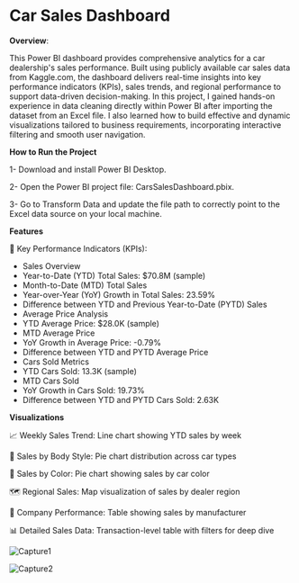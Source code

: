 # Car Sales Dashboard
**Overview**:

This Power BI dashboard provides comprehensive analytics for a car dealership's sales performance. Built using publicly available car sales data from Kaggle.com, the dashboard delivers real-time insights into key performance indicators (KPIs), sales trends, and regional performance to support data-driven decision-making.
In this project, I gained hands-on experience in data cleaning directly within Power BI after importing the dataset from an Excel file. I also learned how to build effective and dynamic visualizations tailored to business requirements, incorporating interactive filtering and smooth user navigation.

**How to Run the Project**

1- Download and install Power BI Desktop.

2- Open the Power BI project file: CarsSalesDashboard.pbix.

3- Go to Transform Data and update the file path to correctly point to the Excel data source on your local machine.

**Features**

🔹 Key Performance Indicators (KPIs):

- Sales Overview
- Year-to-Date (YTD) Total Sales: $70.8M (sample)
- Month-to-Date (MTD) Total Sales
- Year-over-Year (YoY) Growth in Total Sales: 23.59%
- Difference between YTD and Previous Year-to-Date (PYTD) Sales
- Average Price Analysis
- YTD Average Price: $28.0K (sample)
- MTD Average Price
- YoY Growth in Average Price: -0.79%
- Difference between YTD and PYTD Average Price
- Cars Sold Metrics
- YTD Cars Sold: 13.3K (sample)
- MTD Cars Sold
- YoY Growth in Cars Sold: 19.73%
- Difference between YTD and PYTD Cars Sold: 2.63K

**Visualizations**

📈 Weekly Sales Trend: Line chart showing YTD sales by week

🧾 Sales by Body Style: Pie chart distribution across car types

🎨 Sales by Color: Pie chart showing sales by car color

🗺️ Regional Sales: Map visualization of sales by dealer region

🏢 Company Performance: Table showing sales by manufacturer

📊 Detailed Sales Data: Transaction-level table with filters for deep dive


![Capture1](https://github.com/user-attachments/assets/e119b8dd-5149-4c88-8af4-4e50962703a6)

![Capture2](https://github.com/user-attachments/assets/62e3db16-ebed-44bb-aa8d-9d118a79d80e)
